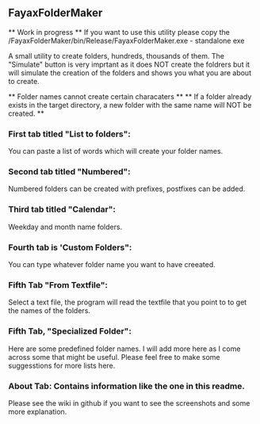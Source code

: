 ## FayaxFolderMaker

** Work in progress ** 
If you want to use this utility please copy the /FayaxFolderMaker/bin/Release/FayaxFolderMaker.exe - standalone exe


A small utility to create folders, hundreds, thousands of them. The "Simulate" button is very imprtant as it does NOT create the foldrers but it will simulate the creation of the folders and shows you what you are about to create.

** Folder names cannot create certain characaters ** 
** If a folder already exists in the target directory, a new folder with the same name will NOT be created. **

### First tab titled "List to folders": 
You can paste a list of words which will create your folder names.

### Second tab titled "Numbered": 
Numbered folders can be created with prefixes, postfixes can be added.

### Third tab titled "Calendar": 
Weekday and month name folders.

### Fourth tab is 'Custom Folders": 
You can type whatever folder name you want to have creeated.

### Fifth Tab "From Textfile":
Select a text file, the program will read the textfile that you point to to get the names of the folders.

### Fifth Tab, "Specialized Folder":
Here are some predefined folder names. I will add more here as I come across some that might be useful. 
Please feel free to make some suggesstions for more lists here. 

### About Tab: Contains information like the one in this readme.

Please see the wiki in github if you want to see the screenshots and some more explanation. 
